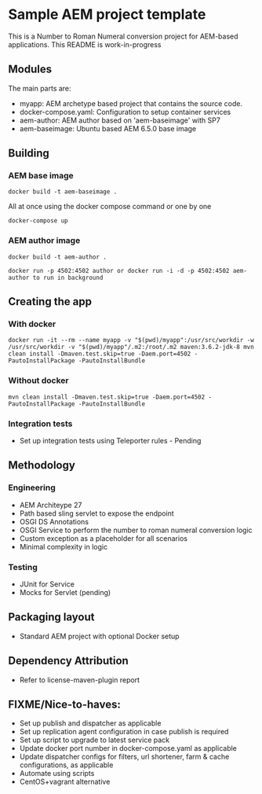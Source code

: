 # Sample AEM project template

This is a Number to Roman Numeral conversion project for AEM-based applications. This README is work-in-progress

## Modules

The main parts are:

* myapp: AEM archetype based project that contains the source code.
* docker-compose.yaml: Configuration to setup container services 
* aem-author: AEM author based on 'aem-baseimage' with SP7
* aem-baseimage: Ubuntu based AEM 6.5.0 base image

## Building
### AEM base image
```
docker build -t aem-baseimage .
```

All at once using the docker compose command or one by one
```
docker-compose up
```

### AEM author image
```
docker build -t aem-author .

docker run -p 4502:4502 author or docker run -i -d -p 4502:4502 aem-author to run in background
```

## Creating the app
### With docker
```
docker run -it --rm --name myapp -v "$(pwd)/myapp":/usr/src/workdir -w /usr/src/workdir -v "$(pwd)/myapp"/.m2:/root/.m2 maven:3.6.2-jdk-8 mvn clean install -Dmaven.test.skip=true -Daem.port=4502 -PautoInstallPackage -PautoInstallBundle
```

### Without docker
```
mvn clean install -Dmaven.test.skip=true -Daem.port=4502 -PautoInstallPackage -PautoInstallBundle
```

### Integration tests

* Set up integration tests using Teleporter rules - Pending

## Methodology

### Engineering
* AEM Architeype 27
* Path based sling servlet to expose the endpoint
* OSGI DS Annotations
* OSGI Service to perform the number to roman numeral conversion logic
* Custom exception as a placeholder for all scenarios
* Minimal complexity in logic

### Testing
* JUnit for Service
* Mocks for Servlet (pending)

## Packaging layout
* Standard AEM project with optional Docker setup

## Dependency Attribution
* Refer to license-maven-plugin report

## FIXME/Nice-to-haves:
 * Set up publish and dispatcher as applicable
 * Set up replication agent configuration in case publish is required
 * Set up script to upgrade to latest service pack
 * Update docker port number in docker-compose.yaml as applicable
 * Update dispatcher configs for filters, url shortener, farm & cache configurations, as applicable 
 * Automate using scripts
 * CentOS+vagrant alternative
